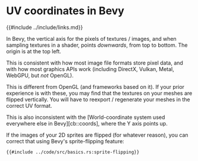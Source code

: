 # UV coordinates in Bevy

{{#include ../include/links.md}}

In Bevy, the vertical axis for the pixels of textures / images, and when
sampling textures in a shader, points *downwards*, from top to bottom. The
origin is at the top left.

This is consistent with how most image file formats store pixel data, and
with how most graphics APIs work (including DirectX, Vulkan, Metal, WebGPU,
but *not* OpenGL).

This is different from OpenGL (and frameworks based on it). If your prior
experience is with these, you may find that the textures on your meshes are
flipped vertically. You will have to reexport / regenerate your meshes in
the correct UV format.

This is also inconsistent with the [World-coordinate system used everywhere
else in Bevy][cb::coords], where the Y axis points up.

If the images of your 2D sprites are flipped (for whatever reason), you can
correct that using Bevy's sprite-flipping feature:

```rust,no_run,noplayground
{{#include ../code/src/basics.rs:sprite-flipping}}
```
